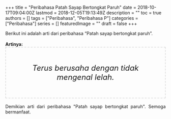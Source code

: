 +++
title = "Peribahasa Patah Sayap Bertongkat Paruh"
date = 2018-10-17T09:04:00Z
lastmod = 2018-12-05T19:13:49Z
description = ""
toc = true
authors = []
tags = ["Peribahasa", "Peribahasa P"]
categories = ["Peribahasa"]
series = []
featuredImage = ""
draft = false
+++

<div dir="ltr" style="text-align: left;" trbidi="on"><div style="text-align: justify;">Berikut ini adalah arti dari peribahasa “Patah sayap bertongkat paruh”.</div><br /><div style="text-align: justify;"><b>Artinya:</b></div><div style="border: 2px dashed #ddd; font-size: 24px; height: auto; margin: 0 auto; padding: 50px; text-align: center; width: auto;"><i>Terus berusaha dengan tidak mengenal lelah.</i></div><div style="text-align: justify;"><br /></div><div style="text-align: justify;">Demikian arti dari peribahasa "Patah sayap bertongkat paruh". Semoga bermanfaat.</div></div>
